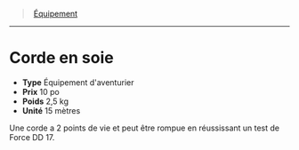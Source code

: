 ﻿---
!EquipmentItem
Type: Équipement d'aventurier
Price: 10 po
Weight: 2,5 kg
Unity: 15 mètres
Id: equipment_hd.md#corde-en-soie
ParentLink: equipment_hd.md#Équipement
Name: Corde en soie
ParentName: Équipement
NameLevel: 1
Attributes:
  Name: Corde en soie
  Markdown: >+
    # <!--Name-->Corde en soie<!--/Name-->


    - **Type** <!--Type-->Équipement d'aventurier<!--/Type-->

    - **Prix** <!--Price-->10 po<!--/Price-->

    - **Poids** <!--Weight-->2,5 kg<!--/Weight-->

    - **Unité** <!--Unity-->15 mètres<!--/Unity-->


    Une corde a 2 points de vie et peut être rompue en réussissant un test de Force DD 17.

  Type: Équipement d'aventurier
  Price: 10 po
  Weight: 2,5 kg
  Unity: 15 mètres
AttributesDictionary: >+
  Name: Corde en soie

  Markdown: >+

    # <!--Name-->Corde en soie<!--/Name-->





    - **Type** <!--Type-->Équipement d'aventurier<!--/Type-->



    - **Prix** <!--Price-->10 po<!--/Price-->



    - **Poids** <!--Weight-->2,5 kg<!--/Weight-->



    - **Unité** <!--Unity-->15 mètres<!--/Unity-->





    Une corde a 2 points de vie et peut être rompue en réussissant un test de Force DD 17.



  Type: Équipement d'aventurier

  Price: 10 po

  Weight: 2,5 kg

  Unity: 15 mètres

---
> [Équipement](hd_equipment.md)

---

# Corde en soie

- **Type** Équipement d'aventurier
- **Prix** 10 po
- **Poids** 2,5 kg
- **Unité** 15 mètres

Une corde a 2 points de vie et peut être rompue en réussissant un test de Force DD 17.

